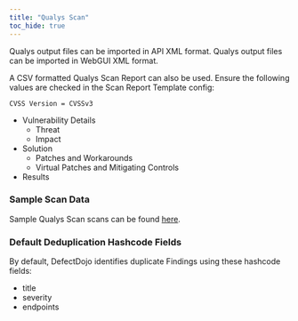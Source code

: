 ```yaml
---
title: "Qualys Scan"
toc_hide: true
---
```

Qualys output files can be imported in API XML format. Qualys output
files can be imported in WebGUI XML format.

A CSV formatted Qualys Scan Report can also be used. Ensure the following values are checked in the Scan Report Template config:

`CVSS Version = CVSSv3`

* Vulnerability Details
  * Threat
  * Impact
* Solution
  * Patches and Workarounds
  * Virtual Patches and Mitigating Controls
* Results

### Sample Scan Data
Sample Qualys Scan scans can be found [here](https://github.com/DefectDojo/django-DefectDojo/tree/master/unittests/scans/qualys).

### Default Deduplication Hashcode Fields
By default, DefectDojo identifies duplicate Findings using these hashcode fields:

- title
- severity
- endpoints
